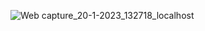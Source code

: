 ![Web capture_20-1-2023_132718_localhost](https://user-images.githubusercontent.com/78155393/213686298-52a1229a-e598-4a82-87c6-f73a19c570a0.jpeg)

